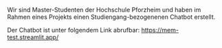 Wir sind Master-Studenten der Hochschule Pforzheim und haben im Rahmen eines Projekts einen Studiengang-bezogenenen Chatbot erstellt.

Der Chatbot ist unter folgendem Link abrufbar:
https://mem-test.streamlit.app/
